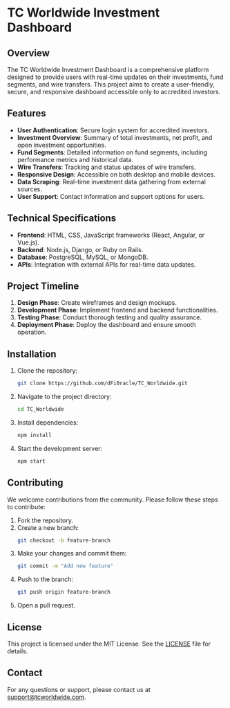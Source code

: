# TC Worldwide Investment Dashboard

## Overview

The TC Worldwide Investment Dashboard is a comprehensive platform designed to provide users with real-time updates on their investments, fund segments, and wire transfers. This project aims to create a user-friendly, secure, and responsive dashboard accessible only to accredited investors.

## Features

- **User Authentication**: Secure login system for accredited investors.
- **Investment Overview**: Summary of total investments, net profit, and open investment opportunities.
- **Fund Segments**: Detailed information on fund segments, including performance metrics and historical data.
- **Wire Transfers**: Tracking and status updates of wire transfers.
- **Responsive Design**: Accessible on both desktop and mobile devices.
- **Data Scraping**: Real-time investment data gathering from external sources.
- **User Support**: Contact information and support options for users.

## Technical Specifications

- **Frontend**: HTML, CSS, JavaScript frameworks (React, Angular, or Vue.js).
- **Backend**: Node.js, Django, or Ruby on Rails.
- **Database**: PostgreSQL, MySQL, or MongoDB.
- **APIs**: Integration with external APIs for real-time data updates.

## Project Timeline

1. **Design Phase**: Create wireframes and design mockups.
2. **Development Phase**: Implement frontend and backend functionalities.
3. **Testing Phase**: Conduct thorough testing and quality assurance.
4. **Deployment Phase**: Deploy the dashboard and ensure smooth operation.

## Installation

1. Clone the repository:
   ```bash
   git clone https://github.com/dFi0racle/TC_Worldwide.git
   ```
2. Navigate to the project directory:
   ```bash
   cd TC_Worldwide
   ```
3. Install dependencies:
   ```bash
   npm install
   ```
4. Start the development server:
   ```bash
   npm start
   ```

## Contributing

We welcome contributions from the community. Please follow these steps to contribute:

1. Fork the repository.
2. Create a new branch:
   ```bash
   git checkout -b feature-branch
   ```
3. Make your changes and commit them:
   ```bash
   git commit -m "Add new feature"
   ```
4. Push to the branch:
   ```bash
   git push origin feature-branch
   ```
5. Open a pull request.

## License

This project is licensed under the MIT License. See the [LICENSE](LICENSE) file for details.

## Contact

For any questions or support, please contact us at support@tcworldwide.com.
